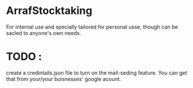 # ArrafStocktaking
For internal use and specially tailored for personal usse, though can be sacled to anyone's own needs.

# TODO : 
create a credintails.json file to turn on the mail-seding feature.
You can get that from your/your buisnesses' google acount.
